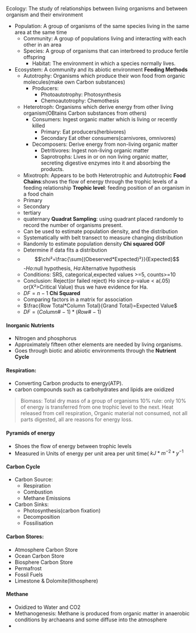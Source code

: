 Ecology: The study of relationships between living organisms and between organism and their environment
 - Population: A group of organisms of the  same species living in the same area at the same time
	 - Community: A group of populations living and interacting with each other in an area
	 - Species: A group of organisms that can interbreed to produce fertile offspring
		 - Habitat: The environment in which a species normally lives.
- Ecosystem:  A community and its abiotic environment
**Feeding Methods**
	- Autotrophy: Organisms which produce their won food from organic molecules(make own Carbon substances)
		- Producers:
			- Photoautotrophy: Photosynthesis
			- Chemoautotrophy: Chemothesis
	- Heterotroph: Organisms which derive energy from other living organism(OBtains Carbon substances from others)
		- Consumers: Ingest organic matter which is living or recently killed
			- Primary: Eat producers(herbivores)
			- Secondary Eat other consumers(carnivores, omnivores)
		- Decomposers: Derive energy from non-living organic matter
			- Detritivores: Ingest non-living organic matter
			- Saprotrophs: Lives in or on non living organic matter, secreting digestive enzymes into it and absorbing the products.
	- Mixotroph: Appears to be both Heterotrophic and Autotrophic
**Food Chains**:shows the flow of energy through the trophic levels of a feeding relationship
**Trophic level**: feeding position of an organism in a food chain
	- Primary
	- Secondary
	- tertiary
	- quaternary
**Quadrat Sampling**: using quadrant placed randomly to record the number of organisms present.
	- Can be used to estimate population density, and the distribution
	- Systematically with belt transect to measure changing distribution
	- Randomly to estimate population density
**Chi squared GOF**
	- Determine if data fits a distribution
	- $$\chi²=\frac{\sum{(Obeserved*Expected)²}}{Expected}$$
	-*Ho*:null hypothesis, *Ha*:Alternative hypothesis
	- Conditions: SRS, categorical,expected values >=5, counts>=10
	- Conclusion: Reject(or failed reject) Ho since p-value < a(.05) or(X²>Critical Value) thus we have evidence for Ha. 
	- $DF = n-1$
**Chi Squared**
	- Comparing factors in a matrix for association
	- $\frac{Row Total*Column Total}{Grand Total}=Expected Value$
	- $DF=(Column\#-1)*(Row\# -1)$
#### Inorganic Nutrients
 - Nitrogen and phosphorus
 - Approximately fifteen other elements are needed by living organisms.
 - Goes through biotic and abiotic environments through the **Nutrient Cycle**
 #### Respiration: 
 - Converting Carbon products to energy(ATP).
 - carbon compounds such as carbohydrates and lipids are oxidized
> Biomass: Total dry mass of a group of organisms
> 10% rule: only 10% of energy is transferred from one trophic level to the next. Heat released from cell respiration, Organic material not consumed, not all parts digested, all are reasons for energy loss.

#### Pyramids of energy
 - Shoes the flow of energy between trophic levels
 - Measured in Units of energy per unit area per unit time( $kJ*m^{-2} * y^{-1}$

#### Carbon Cycle
 - Carbon Source:
	 - Respiration
	 - Combustion
	 - Methane Emissions
 - Carbon Sinks:
	 - Photosynthesis(carbon fixation)
	 - Decomposition
	 - Fossilisation
#### Carbon Stores:
 - Atmosphere Carbon Store
 - Ocean Carbon Store
 - Biosphere Carbon Store
 - Permafrost
 - Fossil Fuels
 - Limestone & Dolomite(lithosphere)
#### Methane
 - Oxidized to Water and CO2
 - Methanogenesis: Methane is produced from organic matter in anaerobic conditions by archaeans and some diffuse into the atmosphere
 - 
<!--stackedit_data:
eyJoaXN0b3J5IjpbMTQ1Njg4MDM3NiwyMTM0NTIxODM2LC0xNT
cxMjg4MjAyLDQ4MTcxMTU0NCwtMTc3OTA0OTc2NCw0NDU4NDYx
MDgsLTIwMzc2NDI2NzEsMTEzMjc0ODgwOSwzNzQxMDI1MjEsLT
c0ODg5NjM3OCw5Nzg1NDM3NiwtMTMxMzc5Mjg4NCwxODY4NTI4
OTgsLTEyMjM1NTM1MTIsLTExNjEwOTQzNDIsLTE2MDg5ODYyNz
AsMTY3MzM5NTc1MSwtMjk1NzIzODM2LDg2NDczMDU3LDcwNTk3
NzY5NF19
-->